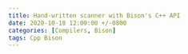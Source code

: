 ```yaml
---
title: Hand-written scanner with Bison's C++ API
date: 2020-10-18 12:00:00 +/-0800
categories: [Compilers, Bison]
tags: Cpp Bison
---
```

